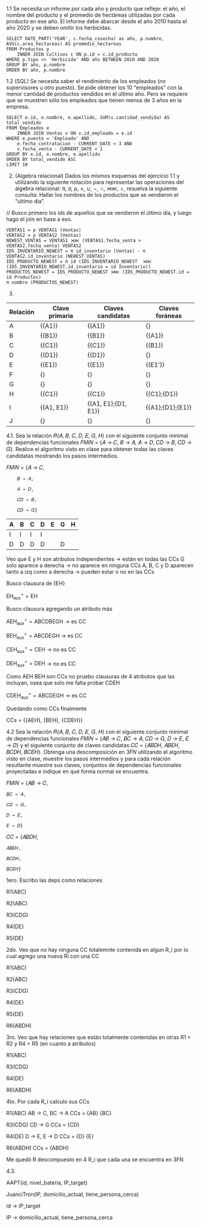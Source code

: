 1.1 Se necesita un informe por cada año y producto que refleje: el año, el nombre del
producto y el promedio de hectáreas utilizadas por cada producto en ese año. El informe debe
abarcar desde el año 2010 hasta el año 2020 y se deben omitir los herbicidas.

```
SELECT DATE_PART('YEAR', c.fecha_cosecha) as año, p.nombre, AVG(c.area_hectareas) AS promedio_hectareas
FROM Productos p
    INNER JOIN Cultivos c ON p.id = c.id_producto 
WHERE p.tipo <> 'Herbicida' AND año BETWEEN 2010 AND 2020
GROUP BY año, p.nombre
ORDER BY año, p.nombre
```

1.2 (SQL) Se necesita saber el rendimiento de los empleados (no supervisores u otro puesto).
Se pide obtener los 10 "empleados" con la menor cantidad de productos vendidos en el último
año. Pero se requiere que se muestren sólo los empleados que tienen menos de 3 años en la
empresa.

```
SELECT e.id, e.nombre, e.apellido, SUM(v.cantidad_vendida) AS total_vendido
FROM Empleados e
    INNER JOIN Ventas v ON v.id_empleado = e.id
WHERE e.puesto = 'Empleado' AND 
    e.fecha_contratacion - CURRENT_DATE < 3 AND
    v.fecha_venta - CURRENT_DATE < 1
GROUP BY e.id, e.nombre, e.apellido
ORDER BY total_vendido ASC
LIMIT 10
```

2. (Algebra relacional) Dados los mismos esquemas del ejercicio 1.1 y utilizando la siguiente
notación para representar las operaciones del álgebra relacional: π, σ, ρ, ×, ∪, −, ∩, ⋊⋉, ÷,
resuelva la siguiente consulta:
Hallar los nombres de los productos que se vendieron el “ultimo dia”.

// Busco primero los ids de aquellos que se vendieron el último día, y luego hago el join en base a eso.

```
VENTAS1 = ρ VENTAS1 (Ventas)
VENTAS2 = ρ VENTAS2 (Ventas)
NEWEST_VENTAS = VENTAS1 ⋊⋉ (VENTAS1.fecha_venta > VENTAS2.fecha_venta) VENTAS2
IDS_INVENTARIO_NEWEST = π id_inventario (Ventas) - π VENTAS2.id_inventario (NEWEST_VENTAS)
IDS_PRODUCTO_NEWEST = π id (IDS_INVENTARIO_NEWEST  ⋊⋉ (IDS_INVENTARIO_NEWEST.id_inventario = id Inventario))
PRODUCTOS_NEWEST = IDS_PRODUCTO_NEWEST ⋊⋉ (IDS_PRODUCTO_NEWEST.id = id Productos)
π nombre (PRODUCTOS_NEWEST)
```

3. 

| Relación      | Clave primaria | Claves candidatas  | Claves foráneas |
|-----------|-----|----------|----|
| A   | {{A1}}  | {{A1}} | {} |
| B   | {{B1}}| {{B1}}| {{A1}} |
| C   | {{C1}} | {{C1}} | {{B1}} |
| D   | {{D1}} | {{D1}} | {} |
| E   | {{E1}} | {{E1}} | {{E1'}} |
| F   | {} | {} | {} |
| G   | {} | {} | {} |
| H   | {{C1}}| {{C1}} | {{C1};{D1}} |
| I   | {{A1, E1}} | {{A1, E1};{D1, E1}} | {{A1};{D1};{E1}} | 
| J   | {} | {} | {} |

4.1. Sea la relación 𝑅(𝐴, 𝐵, 𝐶, 𝐷, 𝐸, 𝐺, 𝐻) con el siguiente conjunto minimal de dependencias funcionales 𝐹𝑀𝐼𝑁 = {𝐴 → 𝐶, 𝐵 → 𝐴, 𝐴 → 𝐷, 𝐶𝐷 → 𝐵, 𝐶𝐷 → 𝐺}. Realice el algoritmo visto en clase para obtener todas las claves candidatas mostrando los pasos
intermedios.

𝐹𝑀𝐼𝑁 = {𝐴 → 𝐶, 

        𝐵 → 𝐴,
        
        𝐴 → 𝐷,
        
        𝐶𝐷 → 𝐵,
        
        𝐶𝐷 → 𝐺}

| **A** | **B** | **C** | **D** | **E** | **G** | **H** |
|-------|-------|-------|-------|-------|-------|-------|
|   I   |   I   |   I   |   I   |       |       |       |
|   D   |   D   |   D   |   D   |       |   D   |       |

Veo que E y H son atributos independientes -> están en todas las CCs
G solo aparece a derecha -> no aparece en ninguna CCs
A, B, C y D aparecen tanto a izq como a derecha -> pueden estar o no en las CCs

Busco clausura de {EH}

$\mathrm{EH}_{\text{aux}}^{+} = \mathrm{EH}$

Busco clausura agregando un atributo más

$\mathrm{AEH}_{\text{aux}}^{+} = \mathrm{ABCDBEGH}$ → es CC

$\mathrm{BEH}_{\text{aux}}^{+} = \mathrm{ABCDEGH}$ → es CC

$\mathrm{CEH}_{\text{aux}}^{+} = \mathrm{CEH}$ → no es CC

$\mathrm{DEH}_{\text{aux}}^{+} = \mathrm{DEH}$ → no es CC

Como AEH BEH son CCs no pruebo clausuras de 4 atributos que las incluyan, osea que solo me falta probar CDEH

$\mathrm{CDEH}_{\text{aux}}^{+} = \mathrm{ABCDEGH}$ → es CC

Quedando como CCs finalmente

CCs = {{AEH}, {BEH}, {CDEH}}

4.2 Sea la relación 𝑅(𝐴, 𝐵, 𝐶, 𝐷, 𝐸, 𝐺, 𝐻) con el siguiente conjunto minimal de dependencias funcionales 𝐹𝑀𝐼𝑁 = {𝐴𝐵 → 𝐶, 𝐵𝐶 → 𝐴, 𝐶𝐷 → 𝐺, 𝐷 → 𝐸, 𝐸 → 𝐷} y el siguiente conjunto de claves candidatas 𝐶𝐶 = {𝐴𝐵𝐷𝐻, 𝐴𝐵𝐸𝐻, 𝐵𝐶𝐷𝐻, 𝐵𝐶𝐸𝐻}.
Obtenga una descomposición en 3𝐹𝑁 utilizando el algoritmo visto en clase, muestre los pasos intermedios y para cada relación resultante muestre sus claves, conjuntos de dependencias funcionales proyectadas e indique en qué forma normal se encuentra.

𝐹𝑀𝐼𝑁 = {𝐴𝐵 → 𝐶, 

    𝐵𝐶 → 𝐴, 
    
    𝐶𝐷 → 𝐺, 
    
    𝐷 → 𝐸,
    
    𝐸 → 𝐷} 

𝐶𝐶 = {𝐴𝐵𝐷𝐻, 

    𝐴𝐵𝐸𝐻, 
    
    𝐵𝐶𝐷𝐻, 
    
    𝐵𝐶𝐸𝐻}
    
1ero. Escribo las deps como relaciones    

R1(ABC)

R2(ABC)

R3(CDG)

R4(DE)

R5(DE)

2do. Veo que no hay ninguna CC totalemnte contenida en algun R_i por lo cual agrego una nueva Ri con una CC

R1(ABC)

R2(ABC)

R3(CDG)

R4(DE)

R5(DE)

R6(ABDH)

3ro. Veo que hay relaciones que están totalmente contenidas en otras R1 = R2 y R4 = R5 (en cuanto a atributos)

R1(ABC)

R3(CDG)

R4(DE)

R6(ABDH)

4to. Por cada R_i calculo sus CCs

R1(ABC) AB -> C, BC -> A CCs = {AB} {BC}

R3(CDG) CD -> G CCs = {CD}

R4(DE) D -> E, E -> D CCs = {D} {E}

R6(ABDH)  CCs = {ABDH}

Me quedó R descompuesto en 4 R_i que cada una se encuentra en 3FN

4.3. 

AAPT(id, nivel_bateria, IP_target)

JuanciTron(IP, domicilio_actual, tiene_persona_cerca)

id -> IP_target

IP -> domicilio_actual, tiene_persona_cerca
